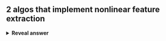 ## 2 algos that implement nonlinear feature extraction
<details>
<summary><b>Reveal answer</b></summary>
t-SNE<br>UMAP
</details>
